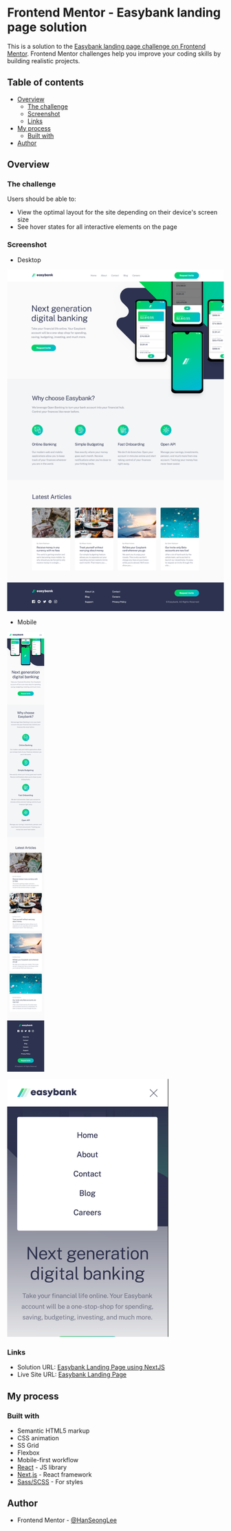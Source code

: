 # Frontend Mentor - Easybank landing page solution

This is a solution to the [Easybank landing page challenge on Frontend Mentor](https://www.frontendmentor.io/challenges/easybank-landing-page-WaUhkoDN). Frontend Mentor challenges help you improve your coding skills by building realistic projects.

## Table of contents

- [Overview](#overview)
  - [The challenge](#the-challenge)
  - [Screenshot](#screenshot)
  - [Links](#links)
- [My process](#my-process)
  - [Built with](#built-with)
- [Author](#author)

## Overview

### The challenge

Users should be able to:

- View the optimal layout for the site depending on their device's screen size
- See hover states for all interactive elements on the page

### Screenshot
* Desktop

![Desktop](./screenshots/desktop.png)

* Mobile

![Mobile](./screenshots/mobile.png)

![Mobile with menu](./screenshots/mobile-with-menu.png)

### Links

- Solution URL: [Easybank Landing Page using NextJS](https://www.frontendmentor.io/solutions/easybank-landing-page-using-nextjs-4Gln-s-0G)
- Live Site URL: [Easybank Landing Page](https://easybank-landing-page-hanseonglee.vercel.app)

## My process

### Built with

- Semantic HTML5 markup
- CSS animation
- SS Grid
- Flexbox
- Mobile-first workflow
- [React](https://reactjs.org/) - JS library
- [Next.js](https://nextjs.org/) - React framework
- [Sass/SCSS](https://sass-lang.com/) - For styles

## Author

- Frontend Mentor - [@HanSeongLee](https://www.frontendmentor.io/profile/HanSeongLee)
